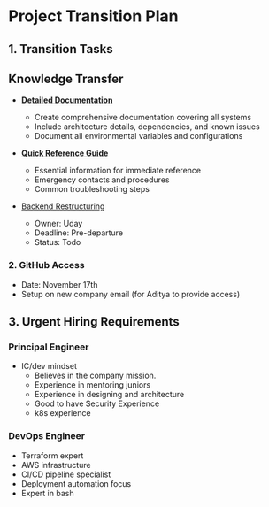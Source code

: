 # Project Transition Plan

## 1. Transition Tasks

## Knowledge Transfer
- [**Detailed Documentation**](KT/exit-checklist.md)
  - Create comprehensive documentation covering all systems
  - Include architecture details, dependencies, and known issues
  - Document all environmental variables and configurations

- [**Quick Reference Guide**](KT/kt-checklist.md)
  - Essential information for immediate reference
  - Emergency contacts and procedures
  - Common troubleshooting steps
- [Backend Restructuring](KT/code-refactor-plan.md)
    - Owner: Uday
    - Deadline: Pre-departure
    - Status: Todo

### 2. GitHub Access
- Date: November 17th
- Setup on new company email (for Aditya to provide access)

## 3. Urgent Hiring Requirements

### Principal Engineer
- IC/dev mindset
  - Believes in the company mission.
  - Experience in mentoring juniors
  - Experience in designing and architecture
  - Good to have Security Experience
  - k8s experience

### DevOps Engineer
- Terraform expert
- AWS infrastructure
- CI/CD pipeline specialist
- Deployment automation focus
- Expert in bash
